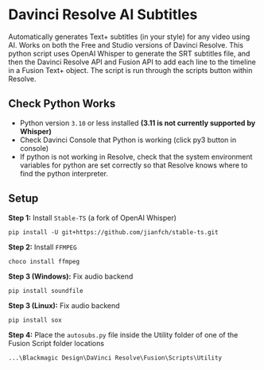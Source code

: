 # Davinci Resolve AI Subtitles
Automatically generates Text+ subtitles (in your style) for any video using AI. Works on both the Free and Studio versions of Davinci Resolve. This python script uses OpenAI Whisper to generate the SRT subtitles file, and then the Davinci Resolve API and Fusion API to add each line to the timeline in a Fusion Text+ object. The script is run through the scripts button within Resolve.

## Check Python Works
- Python version `3.10` or less installed **(3.11 is not currently supported by Whisper)**
- Check Davinci Console that Python is working (click py3 button in console)
- If python is not working in Resolve, check that the system environment variables for python are set correctly so that Resolve knows where to find the python interpreter.

## Setup

**Step 1:** Install `Stable-TS` (a fork of OpenAI Whisper)

    pip install -U git+https://github.com/jianfch/stable-ts.git

**Step 2:** Install `FFMPEG`

    choco install ffmpeg

**Step 3 (Windows):** Fix audio backend

    pip install soundfile 
    
**Step 3 (Linux):** Fix audio backend
  
    pip install sox
    
**Step 4:** Place the `autosubs.py` file inside the Utility folder of one of the Fusion Script folder locations
  
    ...\Blackmagic Design\DaVinci Resolve\Fusion\Scripts\Utility
